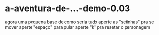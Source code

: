 # a-aventura-de-...-demo-0.03

agora uma pequena base de como seria tudo
aperte as "setinhas" pra se mover
aperte "espaço" para pular
aperte "k" pra resetar o personagem
